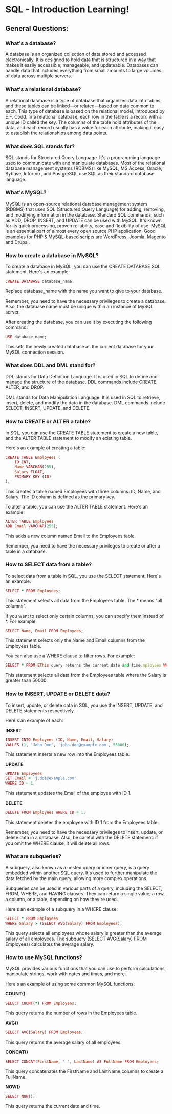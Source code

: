 # SQL - Introduction Learning!

## General Questions:



### What's a database?
A database is an organized collection of data stored and accessed electronically. It is designed to hold data that is structured in a way that makes it
easily accessible, manageable, and updateable. Databases can handle data that includes everything from small amounts to large volumes of data across
multiple servers.


### What's a relational database?
A relational database is a type of database that organizes data into tables, and these tables can be linked—or related—based on data common to each. This
type of database is based on the relational model, introduced by E.F. Codd. In a relational database, each row in the table is a record with a unique ID
called the key. The columns of the table hold attributes of the data, and each record usually has a value for each attribute, making it easy to establish
the relationships among data points.


### What does SQL stands for?
SQL stands for Structured Query Language. It's a programming language used to communicate with and manipulate databases. Most of the relational database
management systems (RDBMS) like MySQL, MS Access, Oracle, Sybase, Informix, and PostgreSQL use SQL as their standard database language.


### What's MySQL?
MySQL is an open-source relational database management system (RDBMS) that uses SQL (Structured Query Language) for adding, removing, and modifying
information in the database. Standard SQL commands, such as ADD, DROP, INSERT, and UPDATE can be used with MySQL. It's known for its quick processing,
proven reliability, ease and flexibility of use. MySQL is an essential part of almost every open source PHP application. Good examples for PHP & MySQL-based
scripts are WordPress, Joomla, Magento and Drupal.


### How to create a database in MySQL?
To create a database in MySQL, you can use the CREATE DATABASE SQL statement. Here's an example:

```ruby
CREATE DATABASE database_name;
```

Replace database_name with the name you want to give to your database.

Remember, you need to have the necessary privileges to create a database. Also, the database name must be unique within an instance of MySQL server.

After creating the database, you can use it by executing the following command:

```ruby
USE database_name;
```

This sets the newly created database as the current database for your MySQL connection session.


### What does DDL and DML stand for?
DDL stands for Data Definition Language. It is used in SQL to define and manage the structure of the database. DDL commands include CREATE, ALTER, and DROP.

DML stands for Data Manipulation Language. It is used in SQL to retrieve, insert, delete, and modify the data in the database. DML commands include SELECT,
INSERT, UPDATE, and DELETE.


### How to CREATE or ALTER a table?
In SQL, you can use the CREATE TABLE statement to create a new table, and the ALTER TABLE statement to modify an existing table.

Here's an example of creating a table:

```ruby
CREATE TABLE Employees (
    ID INT,
    Name VARCHAR(255),
    Salary FLOAT,
    PRIMARY KEY (ID)
);
```

This creates a table named Employees with three columns: ID, Name, and Salary. The ID column is defined as the primary key.

To alter a table, you can use the ALTER TABLE statement. Here's an example:

```ruby
ALTER TABLE Employees
ADD Email VARCHAR(255);
```

This adds a new column named Email to the Employees table.

Remember, you need to have the necessary privileges to create or alter a table in a database.


### How to SELECT data from a table?
To select data from a table in SQL, you use the SELECT statement. Here's an example:

```ruby
SELECT * FROM Employees;
```

This statement selects all data from the Employees table. The * means "all columns".

If you want to select only certain columns, you can specify them instead of *. For example:

```ruby
SELECT Name, Email FROM Employees;
```

This statement selects only the Name and Email columns from the Employees table.

You can also use a WHERE clause to filter rows. For example:

```ruby
SELECT * FROM EThis query returns the current date and time.mployees WHERE Salary > 50000;
```

This statement selects all data from the Employees table where the Salary is greater than 50000.


### How to INSERT, UPDATE or DELETE data?
To insert, update, or delete data in SQL, you use the INSERT, UPDATE, and DELETE statements respectively.

Here's an example of each:

**INSERT**
```ruby
INSERT INTO Employees (ID, Name, Email, Salary)
VALUES (1, 'John Doe', 'john.doe@example.com', 55000);
```

This statement inserts a new row into the Employees table.

**UPDATE**
```ruby
UPDATE Employees
SET Email = 'j.doe@example.com'
WHERE ID = 1;
```

This statement updates the Email of the employee with ID 1.

**DELETE**
```ruby
DELETE FROM Employees WHERE ID = 1;
```

This statement deletes the employee with ID 1 from the Employees table.

Remember, you need to have the necessary privileges to insert, update, or delete data in a database. Also, be careful with the DELETE statement: if you omit
the WHERE clause, it will delete all rows.


### What are subqueries?
A subquery, also known as a nested query or inner query, is a query embedded within another SQL query. It's used to further manipulate the data fetched by
the main query, allowing more complex operations.

Subqueries can be used in various parts of a query, including the SELECT, FROM, WHERE, and HAVING clauses. They can return a single value, a row, a column,
or a table, depending on how they're used.

Here's an example of a subquery in a WHERE clause:

```ruby
SELECT * FROM Employees
WHERE Salary > (SELECT AVG(Salary) FROM Employees);
```

This query selects all employees whose salary is greater than the average salary of all employees. The subquery (SELECT AVG(Salary) FROM Employees)
calculates the average salary.


### How to use MySQL functions?
MySQL provides various functions that you can use to perform calculations, manipulate strings, work with dates and times, and more.

Here's an example of using some common MySQL functions:

**COUNT()**
```ruby
SELECT COUNT(*) FROM Employees;
```

This query returns the number of rows in the Employees table.

**AVG()**
```ruby
SELECT AVG(Salary) FROM Employees;
```

This query returns the average salary of all employees.

**CONCAT()**
```ruby
SELECT CONCAT(FirstName, ' ', LastName) AS FullName FROM Employees;
```

This query concatenates the FirstName and LastName columns to create a FullName.

**NOW()**
```ruby
SELECT NOW();
```

This query returns the current date and time.